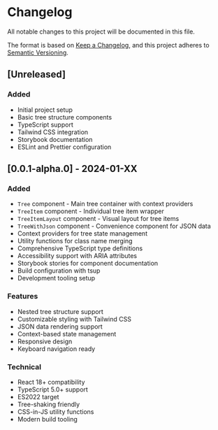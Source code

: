 # Changelog

All notable changes to this project will be documented in this file.

The format is based on [Keep a Changelog](https://keepachangelog.com/en/1.0.0/),
and this project adheres to [Semantic Versioning](https://semver.org/spec/v2.0.0.html).

## [Unreleased]

### Added

- Initial project setup
- Basic tree structure components
- TypeScript support
- Tailwind CSS integration
- Storybook documentation
- ESLint and Prettier configuration

## [0.0.1-alpha.0] - 2024-01-XX

### Added

- `Tree` component - Main tree container with context providers
- `TreeItem` component - Individual tree item wrapper
- `TreeItemLayout` component - Visual layout for tree items
- `TreeWithJson` component - Convenience component for JSON data
- Context providers for tree state management
- Utility functions for class name merging
- Comprehensive TypeScript type definitions
- Accessibility support with ARIA attributes
- Storybook stories for component documentation
- Build configuration with tsup
- Development tooling setup

### Features

- Nested tree structure support
- Customizable styling with Tailwind CSS
- JSON data rendering support
- Context-based state management
- Responsive design
- Keyboard navigation ready

### Technical

- React 18+ compatibility
- TypeScript 5.0+ support
- ES2022 target
- Tree-shaking friendly
- CSS-in-JS utility functions
- Modern build tooling
